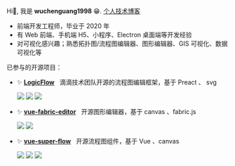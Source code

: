 Hi👋, 我是 **wuchenguang1998** 😁.   [个人技术博客](https://wuchenguang1998.github.io/)

- 前端开发工程师，毕业于 2020 年
- 有 Web 前端、手机端 H5、小程序、Electron 桌面端等开发经验
- 对可视化感兴趣；熟悉拓扑图/流程图编辑器、图形编辑器、GIS 可视化、数据可视化等

已参与的开源项目：

- <div>✨&nbsp;<b><a href="https://github.com/didi/LogicFlow">LogicFlow</a></b>&nbsp;&nbsp;&nbsp;滴滴技术团队开源的流程图编辑框架，基于 Preact 、 svg</div>

  ![](https://img.shields.io/github/stars/didi/LogicFlow?style=plastic) ![](https://img.shields.io/github/forks/didi/LogicFlow?style=plastic) ![](https://img.shields.io/npm/dm/@logicflow/core?style=plastic)

- <div>✨&nbsp;<b><a href="https://github.com/ikuaitu/vue-fabric-editor">vue-fabric-editor</a></b>&nbsp;&nbsp;&nbsp;开源图形编辑器，基于 canvas 、fabric.js</div>

  ![](https://img.shields.io/github/stars/ikuaitu/vue-fabric-editor?style=plastic) ![](https://img.shields.io/github/forks/ikuaitu/vue-fabric-editor?style=plastic)

- <div>✨&nbsp;<b><a href="https://github.com/caohuatao/vue-super-flow">vue-super-flow</a></b>&nbsp;&nbsp;&nbsp;开源流程图组件，基于 Vue 、canvas</div>

  ![](https://img.shields.io/github/stars/caohuatao/vue-super-flow?style=plastic) ![](https://img.shields.io/github/forks/caohuatao/vue-super-flow?style=plastic) ![](https://img.shields.io/npm/dm/vue-super-flow?style=plastic)
